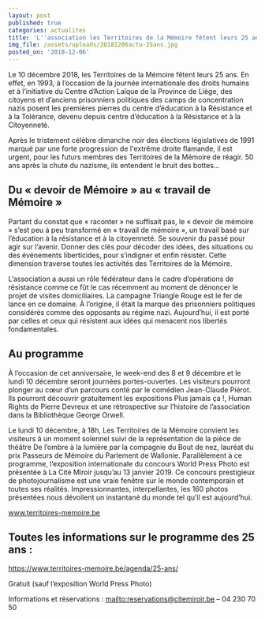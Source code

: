 ```yaml
---
layout: post
published: true
categories: actualites
title: 'L''association les Territoires de la Mémoire fêtent leurs 25 ans  '
img_file: /assets/uploads/20181206actu-25ans.jpg
posted_on: '2018-12-06'
---
```

Le 10 décembre 2018, les Territoires de la Mémoire fêtent leurs 25 ans. En effet, en 1993, à l’occasion de la journée internationale des droits humains et à l’initiative du Centre d’Action Laïque de la Province de Liège, des citoyens et d’anciens prisonniers politiques des camps de concentration nazis posent les premières pierres du centre d’éducation à la Résistance et à la Tolérance, devenu depuis centre d’éducation à la Résistance et à la Citoyenneté.

Après le tristement célèbre dimanche noir des élections législatives de 1991 marqué par une forte progression de l'extrême droite flamande, il est urgent, pour les futurs membres des Territoires de la Mémoire de réagir. 50 ans après la chute du nazisme, ils entendent le bruit des bottes…

## Du « devoir de Mémoire » au « travail de Mémoire »

Partant du constat que « raconter » ne suffisait pas, le « devoir de mémoire » s’est peu à peu transformé en « travail de mémoire », un travail basé sur l’éducation à la résistance et à la citoyenneté. Se souvenir du passé pour agir sur l’avenir. Donner des clés pour décoder des idées, des situations ou des événements liberticides, pour s’indigner et enfin résister. Cette dimension traverse toutes les activités des Territoires de la Mémoire.

L’association a aussi un rôle fédérateur dans le cadre d’opérations de résistance comme ce fût le cas récemment au moment de dénoncer le projet de visites domiciliaires. La campagne Triangle Rouge est le fer de lance en ce domaine. À l’origine, il était la marque des prisonniers politiques considérés comme des opposants au régime nazi. Aujourd’hui, il est porté par celles et ceux qui résistent aux idées qui menacent nos libertés fondamentales.

## Au programme

À l’occasion de cet anniversaire, le week-end des 8 et 9 décembre et le lundi 10 décembre seront journées portes-ouvertes. Les visiteurs pourront plonger au cœur d’un parcours conté par le comédien Jean-Claude Piérot. Ils pourront découvrir gratuitement les expositions Plus jamais ça !, Human Rights de Pierre Devreux et une rétrospective sur l’histoire de l’association dans la Bibliothèque George Orwell.

Le lundi 10 décembre, à 18h, Les Territoires de la Mémoire convient les visiteurs à un moment solennel suivi de la représentation de la pièce de théâtre De l’ombre à la lumière par la compagnie du Bout de nez, lauréat du prix Passeurs de Mémoire du Parlement de Wallonie. Parallèlement à ce programme, l’exposition internationale du concours World Press Photo est présentée à La Cité Miroir jusqu’au 13 janvier 2019. Ce concours prestigieux de photojournalisme est une vraie fenêtre sur le monde contemporain et toutes ses réalités. Impressionnantes, interpellantes, les 160 photos présentées nous dévoilent un instantané du monde tel qu’il est aujourd’hui.

[www.territoires-memoire.be
](www.territoires-memoire.be)

## Toutes les informations sur le programme des 25 ans :

<https://www.territoires-memoire.be/agenda/25-ans/>

Gratuit (sauf l’exposition World Press Photo)

Informations et réservations : <mailto:reservations@citemiroir.be> – 04 230 70 50
